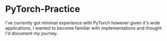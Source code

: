 # PyTorch-Practice

I've currently got minimal experience with PyTorch however given it's wide applications, I wanted to become familiar with implementations and thought I'd document my journey. 
